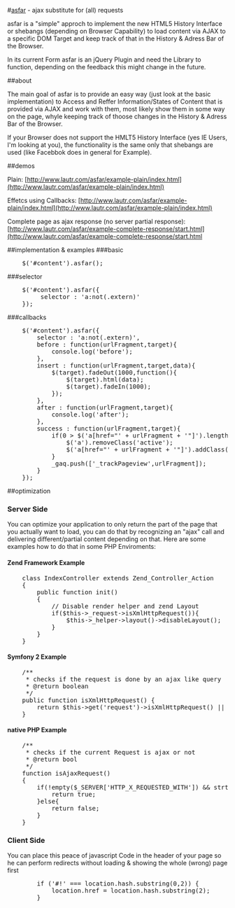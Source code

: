 #[asfar](http://www.lautr.com/asfar) - ajax substitute for (all) requests

asfar is a "simple" approch to implement the new HTML5 History Interface or shebangs (depending on Browser Capability) to load content via AJAX to a specific DOM Target and keep track of that in the History & Adress Bar of the Browser.

In its current Form asfar is an jQuery Plugin and need the Library to function, depending on the feedback this might change in the future.

##about

The main goal of asfar is to provide an easy way (just look at the basic implementation) to Access and Reffer Information/States of Content that is provided via AJAX and work with them, most likely show them in some way on the page, whyle keeping track of thoose changes in the History & Adress Bar of the Browser.

If your Browser does not support the HMLT5 History Interface (yes IE Users, I'm looking at you), the functionality is the same only that shebangs are used (like Facebbok does in general for Example).

##demos

Plain: [http://www.lautr.com/asfar/example-plain/index.html](http://www.lautr.com/asfar/example-plain/index.html)

Effetcs using Callbacks: [http://www.lautr.com/asfar/example-plain/index.html](http://www.lautr.com/asfar/example-plain/index.html)

Complete page as ajax response (no server partial response): [http://www.lautr.com/asfar/example-complete-response/start.html](http://www.lautr.com/asfar/example-complete-response/start.html

##implementation & examples
###basic
<pre>
	$('#content').asfar();
</pre>

###selector
<pre>
	$('#content').asfar({
		 selector : 'a:not(.extern)'
	});
</pre>

###callbacks
<pre>
	$('#content').asfar({
        selector : 'a:not(.extern)',
        before : function(urlFragment,target){
            console.log('before');
        },
        insert : function(urlFragment,target,data){
            $(target).fadeOut(1000,function(){
                $(target).html(data);
                $(target).fadeIn(1000);
            });
        },
        after : function(urlFragment,target){
            console.log('after');
        },
        success : function(urlFragment,target){
            if(0 &gt; $('a[href="' + urlFragment + '"]').length){
                $('a').removeClass('active');
                $('a[href="' + urlFragment + '"]').addClass('active');
            }
            _gaq.push(['_trackPageview',urlFragment]);
        }
	});
</pre>

##optimization

### Server Side

You can optimize your application to only return the part of the page that you actually want to load, you can do that by recognizing an "ajax" call and delivering different/partial content depending on that. Here are some examples how to do that in some PHP Enviroments:

#### Zend Framework Example
<pre>
	class IndexController extends Zend_Controller_Action
	{
		public function init()
		{
			// Disable render helper and zend Layout
			if($this->_request->isXmlHttpRequest()){
				$this->_helper->layout()->disableLayout();
			}
		}
	}
</pre>
#### Symfony 2 Example
<pre>
	/**
	 * checks if the request is done by an ajax like query
	 * @return boolean 
	 */
	public function isXmlHttpRequest() {
		return $this->get('request')->isXmlHttpRequest() || $this->get('request')->get('_xml_http_request');
	}
</pre>
#### native PHP Example
<pre>
	/**
	 * checks if the current Request is ajax or not
	 * @return bool
	 */
	function isAjaxRequest()
	{
		if(!empty($_SERVER['HTTP_X_REQUESTED_WITH']) && strtolower($_SERVER['HTTP_X_REQUESTED_WITH']) == 'xmlhttprequest') {
			return true;
		}else{
			return false;
		}
	}
</pre>

### Client Side

You can place this peace of javascript Code in the header of your page so he can perform redirects without loading & showing the whole (wrong) page first
<pre>
		if ('#!' === location.hash.substring(0,2)) {
			location.href = location.hash.substring(2);
		}
</pre>


